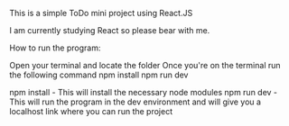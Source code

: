 This is a simple ToDo mini project using React.JS

I am currently studying React so please bear with me.

How to run the program:

Open your terminal and locate the folder
Once you're on the terminal run the following command
npm install
npm run dev

npm install - This will install the necessary node modules
npm run dev - This will run the program in the dev environment and will give you a localhost link where you can run the project